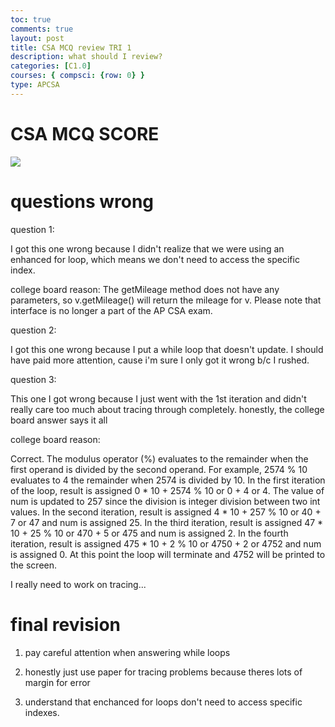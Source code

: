 ```yaml
---
toc: true
comments: true
layout: post
title: CSA MCQ review TRI 1
description: what should I review?
categories: [C1.0]
courses: { compsci: {row: 0} }
type: APCSA
---
```


# CSA MCQ SCORE

![]({{site.baseurl}}/images/mcq1.png)

# questions wrong 



question 1:


I got this one wrong because I didn't realize that we were using an enhanced for loop, which means we don't need to access the specific index. 

 college board reason:
 The getMileage method does not have any parameters, so v.getMileage() will return the mileage for v. Please note that interface is no longer a part of the AP CSA exam. 


question 2:


I got this one wrong because I put a while loop that doesn't update. I should have paid more attention, cause i'm sure I only got it wrong b/c I rushed.


question 3:


This one I got wrong because I just went with the 1st iteration and didn't really care too much about tracing through completely. honestly, the college board
answer says it all

college board reason:

Correct. The modulus operator (%) evaluates to the remainder when the first operand is divided by the second operand. For example, 2574 % 10 evaluates to 4 the remainder when 2574 is divided by 10. In the first iteration of the loop, result is assigned 0 * 10 + 2574 % 10 or 0 + 4 or 4. The value of num is updated to 257 since the division is integer division between two int values. In the second iteration, result is assigned 4 * 10 + 257 % 10 or 40 + 7 or 47 and num is assigned 25. In the third iteration, result is assigned 47 * 10 + 25 % 10 or 470 + 5 or 475 and num is assigned 2. In the fourth iteration, result is assigned 475 * 10 + 2 % 10 or 4750 + 2 or 4752 and num is assigned 0. At this point the loop will terminate and 4752 will be printed to the screen.


I really need to work on tracing...


# final revision 

1. pay careful attention when answering while loops

2. honestly just use paper for tracing problems because theres lots of margin for error

3. understand that enchanced for loops don't need to access specific indexes.

